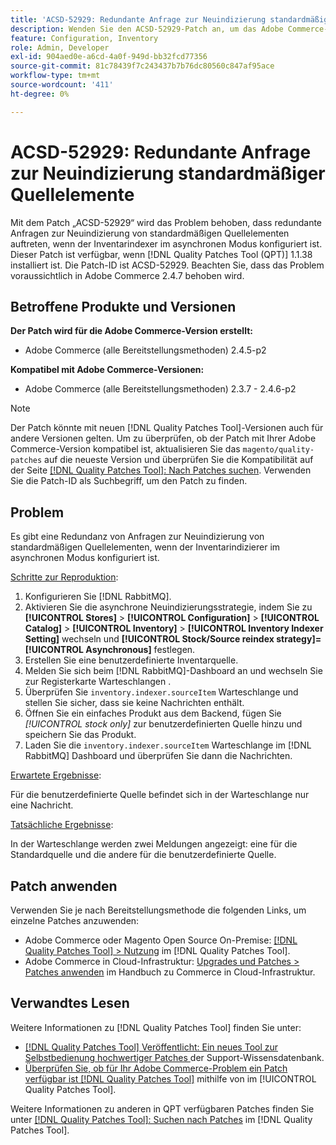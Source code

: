 ```yaml
---
title: 'ACSD-52929: Redundante Anfrage zur Neuindizierung standardmäßiger Quellelemente'
description: Wenden Sie den ACSD-52929-Patch an, um das Adobe Commerce-Problem zu beheben, bei dem eine redundante Anfrage zur Neuindizierung der standardmäßigen Quellelemente vorliegt, wenn der Inventar-Indexer im asynchronen Modus konfiguriert ist.
feature: Configuration, Inventory
role: Admin, Developer
exl-id: 904aed0e-a6cd-4a0f-949d-bb32fcd77356
source-git-commit: 81c78439f7c243437b7b76dc80560c847af95ace
workflow-type: tm+mt
source-wordcount: '411'
ht-degree: 0%

---
```


# ACSD-52929: Redundante Anfrage zur Neuindizierung standardmäßiger Quellelemente

Mit dem Patch „ACSD-52929“ wird das Problem behoben, dass redundante Anfragen zur Neuindizierung von standardmäßigen Quellelementen auftreten, wenn der Inventarindexer im asynchronen Modus konfiguriert ist. Dieser Patch ist verfügbar, wenn [!DNL Quality Patches Tool (QPT)] 1.1.38 installiert ist. Die Patch-ID ist ACSD-52929. Beachten Sie, dass das Problem voraussichtlich in Adobe Commerce 2.4.7 behoben wird.

## Betroffene Produkte und Versionen

**Der Patch wird für die Adobe Commerce-Version erstellt:**

* Adobe Commerce (alle Bereitstellungsmethoden) 2.4.5-p2

**Kompatibel mit Adobe Commerce-Versionen:**

* Adobe Commerce (alle Bereitstellungsmethoden) 2.3.7 - 2.4.6-p2

>[!NOTE]
>
>Der Patch könnte mit neuen [!DNL Quality Patches Tool]-Versionen auch für andere Versionen gelten. Um zu überprüfen, ob der Patch mit Ihrer Adobe Commerce-Version kompatibel ist, aktualisieren Sie das `magento/quality-patches` auf die neueste Version und überprüfen Sie die Kompatibilität auf der Seite [[!DNL Quality Patches Tool]: Nach Patches suchen](https://experienceleague.adobe.com/tools/commerce-quality-patches/index.html). Verwenden Sie die Patch-ID als Suchbegriff, um den Patch zu finden.

## Problem

Es gibt eine Redundanz von Anfragen zur Neuindizierung von standardmäßigen Quellelementen, wenn der Inventarindizierer im asynchronen Modus konfiguriert ist.

<u>Schritte zur Reproduktion</u>:

1. Konfigurieren Sie [!DNL RabbitMQ].
1. Aktivieren Sie die asynchrone Neuindizierungsstrategie, indem Sie zu **[!UICONTROL Stores]** > **[!UICONTROL Configuration]** > **[!UICONTROL Catalog]** > **[!UICONTROL Inventory]** > **[!UICONTROL Inventory Indexer Setting]** wechseln und **[!UICONTROL Stock/Source reindex strategy]=[!UICONTROL Asynchronous]** festlegen.
1. Erstellen Sie eine benutzerdefinierte Inventarquelle.
1. Melden Sie sich beim [!DNL RabbitMQ]-Dashboard an und wechseln Sie zur Registerkarte Warteschlangen .
1. Überprüfen Sie `inventory.indexer.sourceItem` Warteschlange und stellen Sie sicher, dass sie keine Nachrichten enthält.
1. Öffnen Sie ein einfaches Produkt aus dem Backend, fügen Sie *[!UICONTROL stock only]* zur benutzerdefinierten Quelle hinzu und speichern Sie das Produkt.
1. Laden Sie die `inventory.indexer.sourceItem` Warteschlange im [!DNL RabbitMQ] Dashboard und überprüfen Sie dann die Nachrichten.

<u>Erwartete Ergebnisse</u>:

Für die benutzerdefinierte Quelle befindet sich in der Warteschlange nur eine Nachricht.

<u>Tatsächliche Ergebnisse</u>:

In der Warteschlange werden zwei Meldungen angezeigt: eine für die Standardquelle und die andere für die benutzerdefinierte Quelle.

## Patch anwenden

Verwenden Sie je nach Bereitstellungsmethode die folgenden Links, um einzelne Patches anzuwenden:

* Adobe Commerce oder Magento Open Source On-Premise: [[!DNL Quality Patches Tool] > Nutzung](/help/tools/quality-patches-tool/usage.md) im [!DNL Quality Patches Tool].
* Adobe Commerce in Cloud-Infrastruktur: [Upgrades und Patches > Patches anwenden](https://experienceleague.adobe.com/docs/commerce-cloud-service/user-guide/develop/upgrade/apply-patches.html) im Handbuch zu Commerce in Cloud-Infrastruktur.

## Verwandtes Lesen

Weitere Informationen zu [!DNL Quality Patches Tool] finden Sie unter:

* [[!DNL Quality Patches Tool] Veröffentlicht: Ein neues Tool zur Selbstbedienung hochwertiger Patches ](https://experienceleague.adobe.com/en/docs/commerce-knowledge-base/kb/announcements/commerce-announcements/magento-quality-patches-released-new-tool-to-self-serve-quality-patches) der Support-Wissensdatenbank.
* [Überprüfen Sie, ob für Ihr Adobe Commerce-Problem ein Patch verfügbar ist [!DNL Quality Patches Tool]](/help/tools/quality-patches-tool/patches-available-in-qpt/check-patch-for-magento-issue-with-magento-quality-patches.md) mithilfe von im [!UICONTROL Quality Patches Tool].


Weitere Informationen zu anderen in QPT verfügbaren Patches finden Sie unter [[!DNL Quality Patches Tool]: Suchen nach Patches](https://experienceleague.adobe.com/tools/commerce-quality-patches/index.html) im [!DNL Quality Patches Tool].
